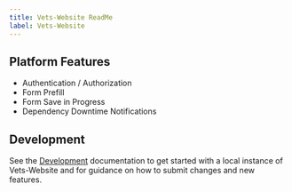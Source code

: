 ```yaml
---
title: Vets-Website ReadMe
label: Vets-Website
---
```

## Platform Features

* Authentication / Authorization
* Form Prefill
* Form Save in Progress
* Dependency Downtime Notifications

## Development

See the [Development](./development) documentation to get started with
a local instance of Vets-Website and for guidance on how to submit changes and
new features.
